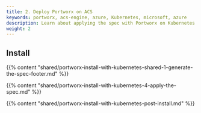 ```yaml
---
title: 2. Deploy Portworx on ACS
keywords: portworx, acs-engine, azure, Kubernetes, microsoft, azure
description: Learn about applying the spec with Portworx on Kubernetes with ACS.
weight: 2
---
```


## Install
{{% content "shared/portworx-install-with-kubernetes-shared-1-generate-the-spec-footer.md" %}}

{{% content "shared/portworx-install-with-kubernetes-4-apply-the-spec.md" %}}

{{% content "shared/portworx-install-with-kubernetes-post-install.md" %}}
